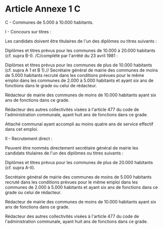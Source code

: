 # Article Annexe 1 C

C - Communes de 5.000 à 10.000 habitants.

I - Concours sur titres :

Les candidats doivent être titulaires de l'un des diplômes ou titres suivants :

Diplômes et titres prévus pour les communes de 10.000 à 20.000 habitants (cf. supra B-I). /C/complété par l'arrêté du 23 avril 1981 :

Diplômes et titres prévus pour les communes de plus de 10.000 habitants (cf. supra A 1 et B 1).//    Secrétaire général de mairie des communes de moins de 5.000 habitants recruté dans les conditions prévues pour le même emploi dans les communes de 2.000 à 5.000 habitants et ayant six ans de fonctions dans le grade ou celui de rédacteur.

Rédacteur de mairie des communes de moins de 10.000 habitants ayant six ans de fonctions dans ce grade.

Rédacteur des autres collectivités visées à l'article 477 du code de l'administration communale, ayant huit ans de fonctions dans ce grade.

Attaché communal ayant accompli au moins quatre ans de service effectif dans cet emploi.

II - Recrutement direct :

Peuvent être nommés directement secrétaire général de mairie les candidats titulaires de l'un des diplômes ou titres suivants :

Diplômes et titres prévus pour les communes de plus de 20.000 habitants (cf. supra A-II).

Secrétaire général de mairie des communes de moins de 5.000 habitants recruté dans les conditions prévues pour le même emploi dans les communes de 2.000 à 5.000 habitants et ayant six ans de fonctions dans ce grade ou celui de rédacteur.

Rédacteur de mairie des communes de moins de 10.000 habitants ayant six ans de fonctions dans ce grade.

Rédacteur des autres collectivités visées à l'article 477 du code de l'administration communale, ayant huit ans de fonctions dans ce grade.
